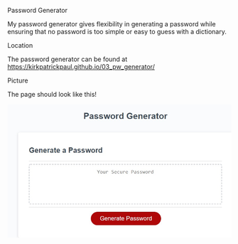 Password Generator

My password generator gives flexibility in generating a password while ensuring that no password is too simple or easy to guess with a dictionary.

Location

The password generator can be found at https://kirkpatrickpaul.github.io/03_pw_generator/

Picture

The page should look like this!

![My Password Generator](./Password_Generator.jpg)